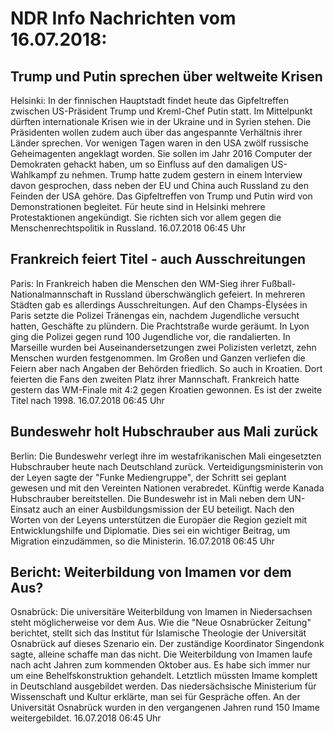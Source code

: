 # NDR Info Nachrichten vom 16.07.2018:


## Trump und Putin sprechen über weltweite Krisen
Helsinki: In der finnischen Hauptstadt findet heute das Gipfeltreffen zwischen US-Präsident Trump und Kreml-Chef Putin statt. Im Mittelpunkt dürften internationale Krisen wie in der Ukraine und in Syrien stehen. Die Präsidenten wollen zudem auch über das angespannte Verhältnis ihrer Länder sprechen. Vor wenigen Tagen waren in den USA zwölf russische Geheimagenten angeklagt worden. Sie sollen im Jahr 2016 Computer der Demokraten gehackt haben, um so Einfluss auf den damaligen US-Wahlkampf zu nehmen. Trump hatte zudem gestern in einem Interview davon gesprochen, dass neben der EU und China auch Russland zu den Feinden der USA gehöre. Das Gipfeltreffen von Trump und Putin wird von Demonstrationen begleitet. Für heute sind in Helsinki mehrere Protestaktionen angekündigt. Sie richten sich vor allem gegen die Menschenrechtspolitik in Russland. 16.07.2018 06:45 Uhr 

## Frankreich feiert Titel - auch Ausschreitungen
Paris: In Frankreich haben die Menschen den WM-Sieg ihrer Fußball-Nationalmannschaft in Russland überschwänglich gefeiert. In mehreren Städten gab es allerdings Ausschreitungen. Auf den Champs-Élysées in Paris setzte die Polizei Tränengas ein, nachdem Jugendliche versucht hatten, Geschäfte zu plündern. Die Prachtstraße wurde geräumt. In Lyon ging die Polizei gegen rund 100 Jugendliche vor, die randalierten. In Marseille wurden bei Auseinandersetzungen zwei Polizisten verletzt, zehn Menschen wurden festgenommen. Im Großen und Ganzen verliefen die Feiern aber nach Angaben der Behörden friedlich. So auch in Kroatien. Dort feierten die Fans den zweiten Platz ihrer Mannschaft. Frankreich hatte gestern das WM-Finale mit 4:2 gegen Kroatien gewonnen. Es ist der zweite Titel nach 1998. 16.07.2018 06:45 Uhr 

## Bundeswehr holt Hubschrauber aus Mali zurück
Berlin: Die Bundeswehr verlegt ihre im westafrikanischen Mali eingesetzten Hubschrauber heute nach Deutschland zurück. Verteidigungsministerin von der Leyen sagte der "Funke Mediengruppe", der Schritt sei geplant gewesen und mit den Vereinten Nationen verabredet. Künftig werde Kanada Hubschrauber bereitstellen. Die Bundeswehr ist in Mali neben dem UN-Einsatz auch an einer Ausbildungsmission der EU beteiligt. Nach den Worten von der Leyens unterstützen die Europäer die Region gezielt mit Entwicklungshilfe und Diplomatie. Dies sei ein wichtiger Beitrag, um Migration einzudämmen, so die Ministerin. 16.07.2018 06:45 Uhr 

## Bericht: Weiterbildung von Imamen vor dem Aus?
Osnabrück: Die universitäre Weiterbildung von Imamen in Niedersachsen steht möglicherweise vor dem Aus. Wie die "Neue Osnabrücker Zeitung" berichtet, stellt sich das Institut für Islamische Theologie der Universität Osnabrück auf dieses Szenario ein. Der zuständige Koordinator Singendonk sagte, alleine schaffe man das nicht. Die Weiterbildung von Imamen laufe nach acht Jahren zum kommenden Oktober aus. Es habe sich immer nur um eine Behelfskonstruktion gehandelt. Letztlich müssten Imame komplett in Deutschland ausgebildet werden. Das niedersächsische Ministerium für Wissenschaft und Kultur erklärte, man sei für Gespräche offen. An der Universität Osnabrück wurden in den vergangenen Jahren rund 150 Imame weitergebildet. 16.07.2018 06:45 Uhr 
